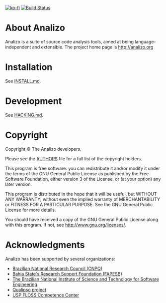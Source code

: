 [![ko-fi](https://www.ko-fi.com/img/githubbutton_sm.svg)](https://ko-fi.com/H2H41AOOZ)
[![Build Status](https://travis-ci.org/analizo/analizo.svg?branch=master)](https://travis-ci.org/analizo/analizo)

# About Analizo

Analizo is a suite of source code analysis tools, aimed at being
language-independent and extensible. The project home page is
http://analizo.org

# Installation

See [INSTALL.md](INSTALL.md).

# Development

See [HACKING.md](HACKING.md).

# Copyright

Copyright © The Analizo developers.

Please see the [AUTHORS](https://metacpan.org/release/Analizo/source/AUTHORS)
file for a full list of the copyright holders.

This program is free software: you can redistribute it and/or modify
it under the terms of the GNU General Public License as published by
the Free Software Foundation, either version 3 of the License, or
(at your option) any later version.

This program is distributed in the hope that it will be useful,
but WITHOUT ANY WARRANTY; without even the implied warranty of
MERCHANTABILITY or FITNESS FOR A PARTICULAR PURPOSE.  See the
GNU General Public License for more details.

You should have received a copy of the GNU General Public License
along with this program.  If not, see <http://www.gnu.org/licenses/>.

# Acknowledgments

Analizo has been supported by several organizations:

* [Brazilian National Research Council (CNPQ)](http://www.cnpq.br/)
* [Bahia State's Research Support Foundation
  (FAPESB)](http://www.fapesb.ba.gov.br/)
* [The Brazilian National Institute of Science and Technology for Software
  Engineering](http://www.ines.org.br/)
* [Qualipso project](http://www.qualipso.org/)
* [USP FLOSS Competence Center](http://ccsl.ime.usp.br/)

